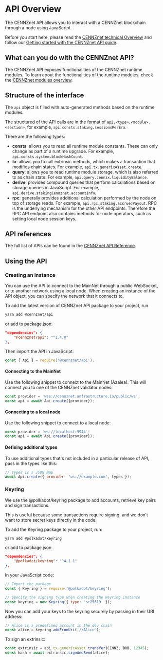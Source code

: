 # API Overview

The CENNZnet API allows you to interact with a CENNZnet blockchain through a node using JavaScript.

Before you start here, please read the [CENNZnet technical Overview](Getting-started/CENNZnet-technical-overview) and follow our [Getting started with the CENNZnet API guide](Dapp-development/Guides/Getting-started-with-the-CENNZnet-API).

## What can you do with the CENNZnet API?

The CENNZnet API exposes functionalities of the CENNZnet runtime modules. To learn about the functionalities of the runtime modules, check the [CENNZnet modules overview](Runtime-modules/Modules-Overview).

## Structure of the interface

The `api` object is filled with auto-generated methods based on the runtime modules.

The structured of the API calls are in the format of `api.<type>.<module>.<section>`, for example, `api.consts.staking.sessionsPerEra`.

There are the following types:
* **consts**: allows you to read all runtime module constants. These can only change as part of a runtime upgrade. For example, `api.consts.system.blockHashCount`.
* **tx**: allows you to call extrinsic methods, which makes a transaction that modifies chain states. For example, `api.tx.genericAsset.create`.
* **query**: allows you to read runtime module storage, which is also referred to as chain state. For example, `api.query.cennzx.liquidityBalance`.
* **derive**: provides compound queries that perform calculations based on storage queries in JavaScript. For example, `api.derive.stakingCennznet.accountInfo`.
* **rpc**: generally provides additional calculation performed by the node on top of storage reads. For example, `api.rpc.staking.accruedPayout`. RPC is the underlying mechanism for the other API endpoints. Therefore the RPC API endpoint also contains methods for node operators, such as setting local node session keys.

## API references

The full list of APIs can be found in the [CENNZnet API Reference](CENNZnet-API/Full-list).

## Using the API

### Creating an instance

You can use the API to connect to the MainNet through a public WebSocket, or to another network using a local node. When creating an instance of the API object, you can specify the network that it connects to.

To add the latest version of CENNZnet API package to your project, run
```bash
yarn add @cennznet/api
```

or add to package.json:
```json
"dependencies": {
    "@cennznet/api": "^1.4.0"
},
```

Then import the API in JavaScript:
```js
const { Api } = require('@cennznet/api');
```

#### Connecting to the MainNet

Use the following snippet to connect to the MainNet (Azalea). This will connect you to one of the CENNZnet validator nodes:
```js
const provider = 'wss://cennznet.unfrastructure.io/public/ws';
const api = await Api.create({provider});
```

#### Connecting to a local node

Use the following snippet to connect to a local node:
```js
const provider = 'ws://localhost:9944';
const api = await Api.create({provider});
```

#### Defining additional types

To use additional types that's not included in a particular release of API, pass in the types like this:
```js
// types is a JSON map
await Api.create({ provider: 'ws://example.com', types });
```

### Keyring

We use the @polkadot/keyring package to add accounts, retrieve key pairs and sign transactions.

This is useful because some transactions require signing, and we don't want to store secret keys directly in the code.

To add the Keyring package to your project, run:
```bash
yarn add @polkadot/keyring
```
or add to package.json:
```json
"dependencies": {
    "@polkadot/keyring": "^4.1.1"
},
```

In your JavaScript code:
```js
// Import the package
const { Keyring } = require('@polkadot/keyring');

// Specify the signing type when creating the Keyring instance
const keyring = new Keyring({ type: 'sr25519' });
```

Now you can add your keys to the keyring securely by passing in their URI address:
```js
// Alice is a predefined account in the dev chain
const alice = keyring.addFromUri('//Alice');
```

To sign an extrinsic:
```js
const extrinsic = api.tx.genericAsset.transfer(CENNZ, BOB, 12345);
const hash = await extrinsic.signAndSend(alice);
```
